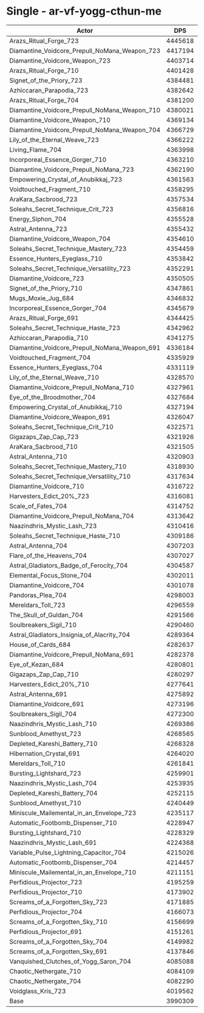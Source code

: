 # Single - ar-vf-yogg-cthun-me
| Actor | DPS | Increase |
|---|:---:|:---:|
|Arazs_Ritual_Forge_723|4445618|11.41%|
|Diamantine_Voidcore_Prepull_NoMana_Weapon_723|4417194|10.70%|
|Diamantine_Voidcore_Weapon_723|4403714|10.36%|
|Arazs_Ritual_Forge_710|4401428|10.30%|
|Signet_of_the_Priory_723|4384481|9.88%|
|Azhiccaran_Parapodia_723|4382642|9.83%|
|Arazs_Ritual_Forge_704|4381200|9.80%|
|Diamantine_Voidcore_Prepull_NoMana_Weapon_710|4380021|9.77%|
|Diamantine_Voidcore_Weapon_710|4369134|9.49%|
|Diamantine_Voidcore_Prepull_NoMana_Weapon_704|4366729|9.43%|
|Lily_of_the_Eternal_Weave_723|4366222|9.42%|
|Living_Flame_704|4363998|9.36%|
|Incorporeal_Essence_Gorger_710|4363210|9.35%|
|Diamantine_Voidcore_Prepull_NoMana_723|4362190|9.32%|
|Empowering_Crystal_of_Anubikkaj_723|4361563|9.30%|
|Voidtouched_Fragment_710|4358295|9.22%|
|AraKara_Sacbrood_723|4357534|9.20%|
|Soleahs_Secret_Technique_Crit_723|4356816|9.18%|
|Energy_Siphon_704|4355528|9.15%|
|Astral_Antenna_723|4355432|9.15%|
|Diamantine_Voidcore_Weapon_704|4354610|9.13%|
|Soleahs_Secret_Technique_Mastery_723|4354459|9.13%|
|Essence_Hunters_Eyeglass_710|4353842|9.11%|
|Soleahs_Secret_Technique_Versatility_723|4352291|9.07%|
|Diamantine_Voidcore_723|4350505|9.03%|
|Signet_of_the_Priory_710|4347861|8.96%|
|Mugs_Moxie_Jug_684|4346832|8.93%|
|Incorporeal_Essence_Gorger_704|4345679|8.91%|
|Arazs_Ritual_Forge_691|4344425|8.87%|
|Soleahs_Secret_Technique_Haste_723|4342962|8.84%|
|Azhiccaran_Parapodia_710|4341275|8.80%|
|Diamantine_Voidcore_Prepull_NoMana_Weapon_691|4336184|8.67%|
|Voidtouched_Fragment_704|4335929|8.66%|
|Essence_Hunters_Eyeglass_704|4331119|8.54%|
|Lily_of_the_Eternal_Weave_710|4328570|8.48%|
|Diamantine_Voidcore_Prepull_NoMana_710|4327961|8.46%|
|Eye_of_the_Broodmother_704|4327684|8.45%|
|Empowering_Crystal_of_Anubikkaj_710|4327194|8.44%|
|Diamantine_Voidcore_Weapon_691|4326047|8.41%|
|Soleahs_Secret_Technique_Crit_710|4322571|8.33%|
|Gigazaps_Zap_Cap_723|4321926|8.31%|
|AraKara_Sacbrood_710|4321505|8.30%|
|Astral_Antenna_710|4320903|8.28%|
|Soleahs_Secret_Technique_Mastery_710|4318930|8.24%|
|Soleahs_Secret_Technique_Versatility_710|4317634|8.20%|
|Diamantine_Voidcore_710|4316722|8.18%|
|Harvesters_Edict_20%_723|4316081|8.16%|
|Scale_of_Fates_704|4314752|8.13%|
|Diamantine_Voidcore_Prepull_NoMana_704|4313642|8.10%|
|Naazindhris_Mystic_Lash_723|4310416|8.02%|
|Soleahs_Secret_Technique_Haste_710|4309186|7.99%|
|Astral_Antenna_704|4307203|7.94%|
|Flare_of_the_Heavens_704|4307027|7.94%|
|Astral_Gladiators_Badge_of_Ferocity_704|4304587|7.88%|
|Elemental_Focus_Stone_704|4302011|7.81%|
|Diamantine_Voidcore_704|4301078|7.79%|
|Pandoras_Plea_704|4298003|7.71%|
|Mereldars_Toll_723|4296559|7.67%|
|The_Skull_of_Guldan_704|4291566|7.55%|
|Soulbreakers_Sigil_710|4290460|7.52%|
|Astral_Gladiators_Insignia_of_Alacrity_704|4289364|7.49%|
|House_of_Cards_684|4282637|7.33%|
|Diamantine_Voidcore_Prepull_NoMana_691|4282378|7.32%|
|Eye_of_Kezan_684|4280801|7.28%|
|Gigazaps_Zap_Cap_710|4280297|7.27%|
|Harvesters_Edict_20%_710|4277641|7.20%|
|Astral_Antenna_691|4275892|7.16%|
|Diamantine_Voidcore_691|4273196|7.09%|
|Soulbreakers_Sigil_704|4272300|7.07%|
|Naazindhris_Mystic_Lash_710|4269386|6.99%|
|Sunblood_Amethyst_723|4268565|6.97%|
|Depleted_Kareshi_Battery_710|4268328|6.97%|
|Hibernation_Crystal_691|4264020|6.86%|
|Mereldars_Toll_710|4261841|6.80%|
|Bursting_Lightshard_723|4259901|6.76%|
|Naazindhris_Mystic_Lash_704|4253935|6.61%|
|Depleted_Kareshi_Battery_704|4252115|6.56%|
|Sunblood_Amethyst_710|4240449|6.27%|
|Miniscule_Mailemental_in_an_Envelope_723|4235117|6.14%|
|Automatic_Footbomb_Dispenser_710|4228947|5.98%|
|Bursting_Lightshard_710|4228329|5.96%|
|Naazindhris_Mystic_Lash_691|4224368|5.87%|
|Variable_Pulse_Lightning_Capacitor_704|4215026|5.63%|
|Automatic_Footbomb_Dispenser_704|4214457|5.62%|
|Miniscule_Mailemental_in_an_Envelope_710|4211151|5.53%|
|Perfidious_Projector_723|4195259|5.14%|
|Perfidious_Projector_710|4173902|4.60%|
|Screams_of_a_Forgotten_Sky_723|4171885|4.55%|
|Perfidious_Projector_704|4166073|4.40%|
|Screams_of_a_Forgotten_Sky_710|4156699|4.17%|
|Perfidious_Projector_691|4151261|4.03%|
|Screams_of_a_Forgotten_Sky_704|4149982|4.00%|
|Screams_of_a_Forgotten_Sky_691|4137846|3.70%|
|Vanquished_Clutches_of_Yogg_Saron_704|4085088|2.38%|
|Chaotic_Nethergate_710|4084109|2.35%|
|Chaotic_Nethergate_704|4082290|2.31%|
|Voidglass_Kris_723|4019562|0.73%|
|Base|3990309|0.00%|

